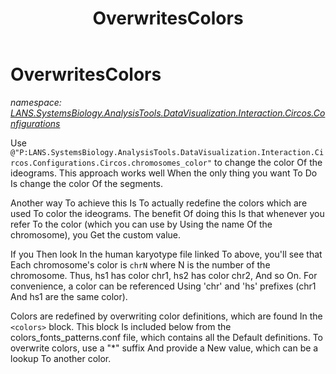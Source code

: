 ﻿---
title: OverwritesColors
---

# OverwritesColors
_namespace: [LANS.SystemsBiology.AnalysisTools.DataVisualization.Interaction.Circos.Configurations](N-LANS.SystemsBiology.AnalysisTools.DataVisualization.Interaction.Circos.Configurations.html)_

Use ``@"P:LANS.SystemsBiology.AnalysisTools.DataVisualization.Interaction.Circos.Configurations.Circos.chromosomes_color"`` to change
 the color Of the ideograms. This approach works well When the only
 thing you want To Do Is change the color Of the segments. 

 Another way To achieve this Is To actually redefine the colors which
 are used To color the ideograms. The benefit Of doing this Is that
 whenever you refer To the color (which you can use by Using the name
 Of the chromosome), you Get the custom value.

 If you Then look In the human karyotype file linked To above, you'll see
 that Each chromosome's color is ``chrN`` where N is the number of the
 chromosome. Thus, hs1 has color chr1, hs2 has color chr2, And so
 On. For convenience, a color can be referenced Using 'chr' and 'hs'
 prefixes (chr1 And hs1 are the same color).

 Colors are redefined by overwriting color definitions, which are
 found In the ``<colors>`` block. This block Is included below from the
 colors_fonts_patterns.conf file, which contains all the Default
 definitions. To overwrite colors, use a "*" suffix And provide a New
 value, which can be a lookup To another color.




